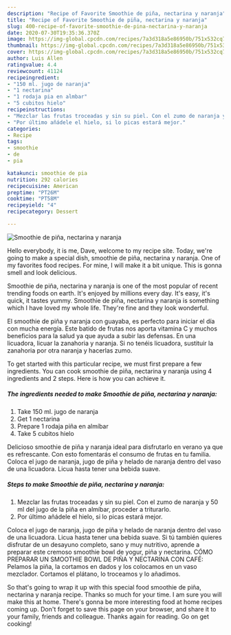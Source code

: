 ```yaml
---
description: "Recipe of Favorite Smoothie de piña, nectarina y naranja"
title: "Recipe of Favorite Smoothie de piña, nectarina y naranja"
slug: 400-recipe-of-favorite-smoothie-de-pina-nectarina-y-naranja
date: 2020-07-30T19:35:36.370Z
image: https://img-global.cpcdn.com/recipes/7a3d318a5e86950b/751x532cq70/smoothie-de-pina-nectarina-y-naranja-foto-principal.jpg
thumbnail: https://img-global.cpcdn.com/recipes/7a3d318a5e86950b/751x532cq70/smoothie-de-pina-nectarina-y-naranja-foto-principal.jpg
cover: https://img-global.cpcdn.com/recipes/7a3d318a5e86950b/751x532cq70/smoothie-de-pina-nectarina-y-naranja-foto-principal.jpg
author: Luis Allen
ratingvalue: 4.4
reviewcount: 41124
recipeingredient:
- "150 ml. jugo de naranja"
- "1 nectarina"
- "1 rodaja pia en almbar"
- "5 cubitos hielo"
recipeinstructions:
- "Mezclar las frutas troceadas y sin su piel. Con el zumo de naranja y 50 ml del jugo de la piña en almíbar, proceder a triturarlo."
- "Por último añádele el hielo, si lo picas estará mejor."
categories:
- Recipe
tags:
- smoothie
- de
- pia

katakunci: smoothie de pia 
nutrition: 292 calories
recipecuisine: American
preptime: "PT26M"
cooktime: "PT58M"
recipeyield: "4"
recipecategory: Dessert

---
```



![Smoothie de piña, nectarina y naranja](https://img-global.cpcdn.com/recipes/7a3d318a5e86950b/751x532cq70/smoothie-de-pina-nectarina-y-naranja-foto-principal.jpg)

Hello everybody, it is me, Dave, welcome to my recipe site. Today, we're going to make a special dish, smoothie de piña, nectarina y naranja. One of my favorites food recipes. For mine, I will make it a bit unique. This is gonna smell and look delicious.

Smoothie de piña, nectarina y naranja is one of the most popular of recent trending foods on earth. It's enjoyed by millions every day. It's easy, it's quick, it tastes yummy. Smoothie de piña, nectarina y naranja is something which I have loved my whole life. They're fine and they look wonderful.

El smoothie de piña y naranja con guayaba, es perfecto para iniciar el día con mucha energía. Este batido de frutas nos aporta vitamina C y muchos beneficios para la salud ya que ayuda a subir las defensas. En una licuadora, licuar la zanahoria y naranja. Si no tenéis licuadora, sustituir la zanahoria por otra naranja y hacerlas zumo.


To get started with this particular recipe, we must first prepare a few ingredients. You can cook smoothie de piña, nectarina y naranja using 4 ingredients and 2 steps. Here is how you can achieve it.

<!--inarticleads1-->

##### The ingredients needed to make Smoothie de piña, nectarina y naranja:

1. Take 150 ml. jugo de naranja
1. Get 1 nectarina
1. Prepare 1 rodaja piña en almíbar
1. Take 5 cubitos hielo


Delicioso smoothie de piña y naranja ideal para disfrutarlo en verano ya que es refrescante. Con esto fomentarás el consumo de frutas en tu familia. Coloca el jugo de naranja, jugo de piña y helado de naranja dentro del vaso de una licuadora. Licua hasta tener una bebida suave. 

<!--inarticleads2-->

##### Steps to make Smoothie de piña, nectarina y naranja:

1. Mezclar las frutas troceadas y sin su piel. Con el zumo de naranja y 50 ml del jugo de la piña en almíbar, proceder a triturarlo.
1. Por último añádele el hielo, si lo picas estará mejor.


Coloca el jugo de naranja, jugo de piña y helado de naranja dentro del vaso de una licuadora. Licua hasta tener una bebida suave. Si tú también quieres disfrutar de un desayuno completo, sano y muy nutritivo, aprende a preparar este cremoso smoothie bowl de yogur, piña y nectarina. CÓMO PREPARAR UN SMOOTHIE BOWL DE PIÑA Y NECTARINA CON CAFÉ: Pelamos la piña, la cortamos en dados y los colocamos en un vaso mezclador. Cortamos el plátano, lo troceamos y lo añadimos. 

So that's going to wrap it up with this special food smoothie de piña, nectarina y naranja recipe. Thanks so much for your time. I am sure you will make this at home. There's gonna be more interesting food at home recipes coming up. Don't forget to save this page on your browser, and share it to your family, friends and colleague. Thanks again for reading. Go on get cooking!
